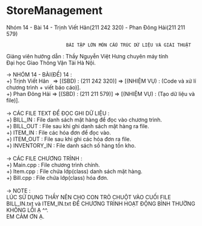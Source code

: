 # StoreManagement
Nhóm 14 - Bài 14 - Trịnh Viết Hân(211 242 320) - Phan Đông Hải(211 211 579)

                          BÀI TẬP LỚN MÔN CẤU TRÚC DỮ LIỆU VÀ GIẢI THUẬT
                                                      
Giảng viên hướng dẫn : Thầy Nguyễn Việt Hưng chuyên máy tính<br />
Đại học Giao Thông Vận Tải Hà Nội.  <br />                                                             
                                                                                                             
-> NHÓM 14 - BÀI(ĐỀ) 14 :<br />
  +) Trịnh Viết Hân&ensp; => [(SBD) : (211 242 320)] => [(NHIỆM VỤ) : (Code và xử lí chương trình + viết báo cáo)].<br />
  +) Phan Đông Hải  => [(SBD) : (211 211 579)] => [(NHIỆM VỤ) : (Tạo dữ liệu và file)].<br /> 
<br />
-> CÁC FILE TEXT ĐỂ ĐỌC GHI DỮ LIỆU :<br />
  +) BILL_IN      : File danh sách mặt hàng để đọc vào chương trình.<br />
  +) BILL_OUT     : File sau khi ghi danh sách mặt hàng ra file.<br />
  +) ITEM_IN      : File các hóa đơn để đọc vào.<br />
  +) ITEM_OUT     : File sau khi ghi các hóa đơn ra file.<br />
  +) INVENTORY_IN : File danh sách số hàng tồn kho.<br />
<br />
-> CÁC FILE CHƯƠNG TRÌNH : <br />
  +) Main.cpp : File chương trình chính.<br />
  +) Item.cpp : File chứa lớp(class) danh sách mặt hàng.<br />
  +) Bill.cpp : File chứa lớp(class) hóa đơn.<br />
<br />
-> NOTE :<br />
     LÚC SỬ DỤNG THẦY NÊN CHO CON TRỎ CHUỘT VÀO CUỐI FILE BILL_IN.txt và ITEM_IN.txt ĐỂ CHƯƠNG TRÌNH HOẠT ĐỘNG BÌNH THƯỜNG KHÔNG LỖI Ạ ^^. <br />
     EM CẢM ƠN Ạ.
